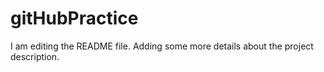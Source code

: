 # gitHubPractice
I am editing the README file. Adding some more details about the project description.
